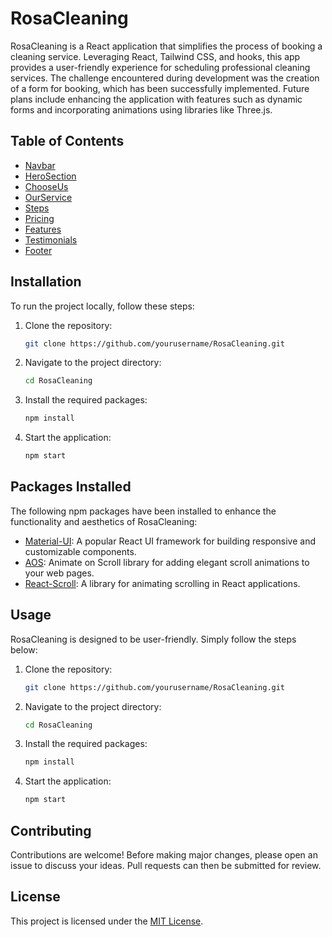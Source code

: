 # RosaCleaning

RosaCleaning is a React application that simplifies the process of booking a cleaning service. Leveraging React, Tailwind CSS, and hooks, this app provides a user-friendly experience for scheduling professional cleaning services. The challenge encountered during development was the creation of a form for booking, which has been successfully implemented. Future plans include enhancing the application with features such as dynamic forms and incorporating animations using libraries like Three.js.

## Table of Contents

- [Navbar](#navbar)
- [HeroSection](#herosection)
- [ChooseUs](#chooseus)
- [OurService](#ourservice)
- [Steps](#steps)
- [Pricing](#pricing)
- [Features](#features)
- [Testimonials](#testimonials)
- [Footer](#footer)

## Installation

To run the project locally, follow these steps:

1. Clone the repository:

    ```bash
    git clone https://github.com/yourusername/RosaCleaning.git
    ```

2. Navigate to the project directory:

    ```bash
    cd RosaCleaning
    ```

3. Install the required packages:

    ```bash
    npm install
    ```

4. Start the application:

    ```bash
    npm start
    ```

## Packages Installed

The following npm packages have been installed to enhance the functionality and aesthetics of RosaCleaning:

- [Material-UI](https://mui.com/): A popular React UI framework for building responsive and customizable components.
- [AOS](https://michalsnik.github.io/aos/): Animate on Scroll library for adding elegant scroll animations to your web pages.
- [React-Scroll](https://www.npmjs.com/package/react-scroll): A library for animating scrolling in React applications.

## Usage

RosaCleaning is designed to be user-friendly. Simply follow the steps below:

1. Clone the repository:

    ```bash
    git clone https://github.com/yourusername/RosaCleaning.git
    ```

2. Navigate to the project directory:

    ```bash
    cd RosaCleaning
    ```

3. Install the required packages:

    ```bash
    npm install
    ```

4. Start the application:

    ```bash
    npm start
    ```

## Contributing

Contributions are welcome! Before making major changes, please open an issue to discuss your ideas. Pull requests can then be submitted for review.

## License

This project is licensed under the [MIT License](LICENSE).
